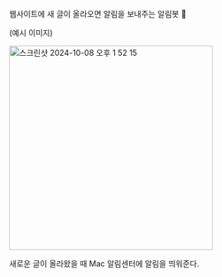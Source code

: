 웹사이트에 새 글이 올라오면 알림을 보내주는 알림봇 📢

(예시 이미지)


<img width="368" alt="스크린샷 2024-10-08 오후 1 52 15" src="https://github.com/user-attachments/assets/5aad44b7-2ab8-409d-adad-a464fe5eae95">

새로운 글이 올라왔을 때 Mac 알림센터에 알림을 띄워준다.

